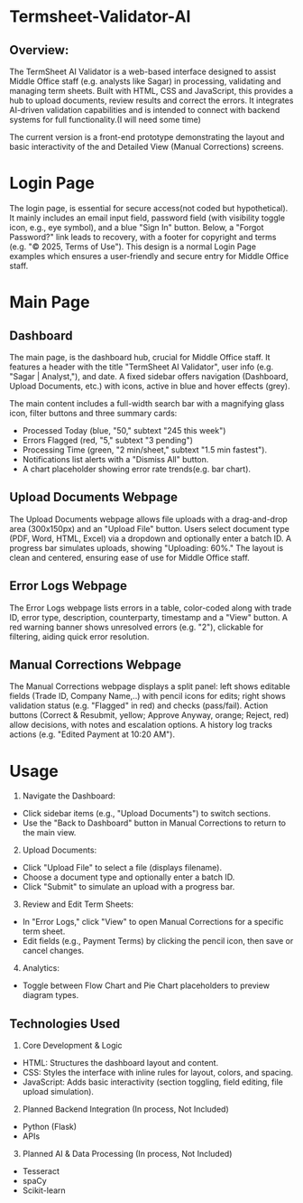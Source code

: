 # Termsheet-Validator-AI

## Overview:

The TermSheet AI Validator is a web-based interface designed to assist Middle Office staff (e.g. analysts like Sagar) in processing, validating and managing term sheets. Built with HTML, CSS and JavaScript, this provides a hub to upload documents, review results and correct the errors. It integrates AI-driven validation capabilities and is intended to connect with backend systems for full functionality.(I will need some time)

The current version is a front-end prototype demonstrating the layout and basic interactivity of the and Detailed View (Manual Corrections) screens.


# Login Page

The login page, is essential for secure access(not coded but hypothetical). It mainly includes an email input field, password field (with visibility toggle icon, e.g., eye symbol), and a blue "Sign In" button. Below, a "Forgot Password?" link leads to recovery, with a footer for copyright and terms (e.g. "© 2025, Terms of Use"). This design is a normal Login Page examples which ensures a user-friendly and secure entry for Middle Office staff.


# Main Page

## Dashboard
The main page, is the dashboard hub, crucial for Middle Office staff. It features a header with the title "TermSheet AI Validator", user info (e.g. "Sagar | Analyst,"), and date. A fixed sidebar offers navigation (Dashboard, Upload Documents, etc.) with icons, active in blue and hover effects (grey). 

The main content includes a full-width search bar with a magnifying glass icon, filter buttons and three summary cards: 
- Processed Today (blue, "50," subtext "245 this week") 
- Errors Flagged (red, "5," subtext "3 pending") 
- Processing Time (green, "2 min/sheet," subtext "1.5 min fastest"). 
- Notifications list alerts with a "Dismiss All" button. 
- A chart placeholder showing error rate trends(e.g. bar chart).


## Upload Documents Webpage 
The Upload Documents webpage allows file uploads with a drag-and-drop area (300x150px) and an "Upload File" button. Users select document type (PDF, Word, HTML, Excel) via a dropdown and optionally enter a batch ID. A progress bar simulates uploads, showing "Uploading: 60%." The layout is clean and centered, ensuring ease of use for Middle Office staff.


## Error Logs Webpage 
The Error Logs webpage lists errors in a table, color-coded along with trade ID, error type, description, counterparty, timestamp and a "View" button. A red warning banner shows unresolved errors (e.g. "2"), clickable for filtering, aiding quick error resolution.


## Manual Corrections Webpage 
The Manual Corrections webpage displays a split panel: left shows editable fields (Trade ID, Company Name,..) with pencil icons for edits; right shows validation status (e.g. "Flagged" in red) and checks (pass/fail). Action buttons (Correct & Resubmit, yellow; Approve Anyway, orange; Reject, red) allow decisions, with notes and escalation options. A history log tracks actions (e.g. "Edited Payment at 10:20 AM").





# Usage

1) Navigate the Dashboard:
- Click sidebar items (e.g., "Upload Documents") to switch sections.
- Use the "Back to Dashboard" button in Manual Corrections to return to the main view.


2) Upload Documents:
- Click "Upload File" to select a file (displays filename).
- Choose a document type and optionally enter a batch ID.
- Click "Submit" to simulate an upload with a progress bar.


3) Review and Edit Term Sheets:
- In "Error Logs," click "View" to open Manual Corrections for a specific term sheet.
- Edit fields (e.g., Payment Terms) by clicking the pencil icon, then save or cancel changes.


4) Analytics:
- Toggle between Flow Chart and Pie Chart placeholders to preview diagram types.



## Technologies Used

1) Core Development & Logic
- HTML: Structures the dashboard layout and content.
- CSS: Styles the interface with inline rules for layout, colors, and spacing.
- JavaScript: Adds basic interactivity (section toggling, field editing, file upload simulation).


2) Planned Backend Integration (In process, Not Included)
- Python (Flask)
- APIs


3) Planned AI & Data Processing (In process, Not Included)
- Tesseract
- spaCy
- Scikit-learn
